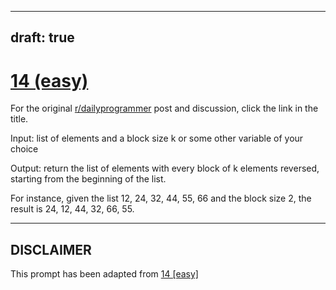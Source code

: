 ---
draft: true
----

# [14 (easy)](https://www.reddit.com/r/dailyprogrammer/comments/q2v2k/2232012_challenge_14_easy/)

For the original [r/dailyprogrammer](https://www.reddit.com/r/dailyprogrammer/) post and discussion, click the link in the title.

Input: list of elements and a block size k or some other variable of your choice

Output: return the list of elements with every block of k elements reversed, starting from the beginning of the list. 

For instance, given the list 12, 24, 32, 44, 55, 66 and the block size 2, the result is 24, 12, 44, 32, 66, 55. 


----
## **DISCLAIMER**
This prompt has been adapted from [14 [easy]](https://www.reddit.com/r/dailyprogrammer/comments/q2v2k/2232012_challenge_14_easy/
)
